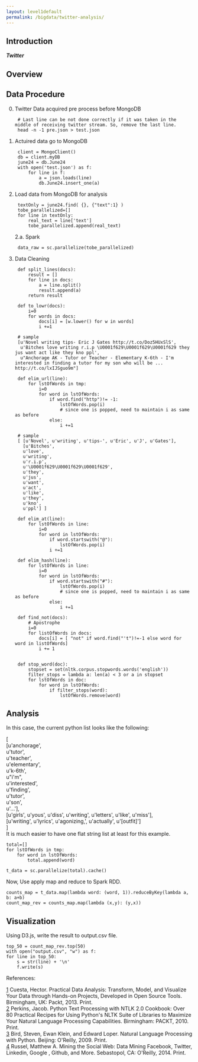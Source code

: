 ```yaml
---
layout: level1default
permalink: /bigdata/twitter-analysis/
---
```


Introduction
------------

**_Twitter_** 

[1]: http://spark.apache.org
[2]: http://spark.apache.org/docs/1.0.2/api/python/index.html
[3]: https://cloud.google.com
[4]: https://hadoop.apache.org


Overview
------

<div class="piktowrapper-embed" pikto-uid="6792262-twit_ana" >
    <div class="pikto-canvas-wrap">
        <div class="pikto-canvas"></div>
    </div>
</div>
<script>
    (function(d){
        var js, id="pikto-embed-js", ref=d.getElementsByTagName("script")[0];
        if (d.getElementById(id)) { return;}
        js=d.createElement("script"); js.id=id; js.async=true;
        js.src="https://magic.piktochart.com/assets/embedding/embed.js";
        ref.parentNode.insertBefore(js, ref);
    }(document));
</script>



## Data Procedure
0. Twitter Data acquired pre process before MongoDB

        # Last line can be not done correctly if it was taken in the middle of receiving twitter stream. So, remove the last line.
        head -n -1 pre.json > test.json
        

1. Actuired data go to MongoDB

    
        client = MongoClient()
        db = client.myDB
        june24 = db.June24
        with open('test.json') as f:
            for line in f:
                a = json.loads(line)
                db.June24.insert_one(a)

2. Load data from MongoDB for analysis
    
        textOnly = june24.find( {}, {"text":1} )
        tobe_parallelized=[]
        for line in textOnly:
            real_text = line['text']
            tobe_parallelized.append(real_text)

    2.a. Spark

        data_raw = sc.parallelize(tobe_parallelized)

3. Data Cleaning

        def split_lines(docs):
            result = []
            for line in docs:
                a = line.split()
                result.append(a)
            return result

        def to_lowr(docs):
            i=0
            for words in docs:
                docs[i] = [w.lower() for w in words]
                i +=1

        # sample
        [u'Novel writing tips- Eric J Gates http://t.co/Doz5HUxSlS',
         u'Bitches love writing r.i.p \U0001f629\U0001f629\U0001f629 they jus want act like they kno ppl',
         u"Anchorage AK - Tutor or Teacher - Elementary K-6th - I'm interested in finding a tutor for my son who will be ... http://t.co/lxIJSguo9m"]

        def elim_url(line):
            for lstOfWords in tmp:
                i=0
                for word in lstOfWords:
                    if word.find("http")!= -1:
                        lstOfWords.pop(i)
                        # since one is popped, need to maintain i as same as before
                    else:
                        i +=1

        # sample
        [ [u'Novel', u'writing', u'tips-', u'Eric', u'J', u'Gates'],
          [u'Bitches',
          u'love',
          u'writing',
          u'r.i.p',
          u'\U0001f629\U0001f629\U0001f629',
          u'they',
          u'jus',
          u'want',
          u'act',
          u'like',
          u'they',
          u'kno',
          u'ppl'] ]

        def elim_at(line):
            for lstOfWords in line:
                i=0
                for word in lstOfWords:
                    if word.startswith("@"):
                        lstOfWords.pop(i)
                    i +=1

        def elim_hash(line):
            for lstOfWords in line:
                i=0
                for word in lstOfWords:
                    if word.startswith("#"):
                        lstOfWords.pop(i)
                        # since one is popped, need to maintain i as same as before
                    else:
                        i +=1

        def find_not(docs):
            # Apostrophe
            i=0
            for listOfWords in docs:
                docs[i] = [ "not" if word.find("'t")!=-1 else word for word in listOfWords]
                i += 1


        def stop_word(doc):
            stopset = set(nltk.corpus.stopwords.words('english'))
            filter_stops = lambda a: len(a) < 3 or a in stopset
            for lstOfWords in doc:
                for word in lstOfWords:
                    if filter_stops(word):
                        lstOfWords.remove(word)

## Analysis
In this case, the current python list looks like the following:  
        
[  
     [u'anchorage',  
      u'tutor',    
      u'teacher',  
      u'elementary',  
      u'k-6th',  
      u"i'm",  
      u'interested',  
      u'finding',  
      u'tutor',  
      u'son',  
      u'...'],  
     [u'girls', u'yous', u'diss', u'writing', u'letters', u'like', u'miss'],  
     [u'writing', u'lyrics', u'agonizing,', u'actually', u'[outfit]']  
]  
It is much easier to have one flat string list at least for this example.  

    total=[]
    for lstOfWords in tmp:
        for word in lstOfWords:
            total.append(word)

    t_data = sc.parallelize(total).cache()

Now, Use apply map and reduce to Spark RDD.

    counts_map = t_data.map(lambda word: (word, 1)).reduceByKey(lambda a, b: a+b)
    count_map_rev = counts_map.map(lambda (x,y): (y,x))

## Visualization
Using D3.js, write the result to output.csv file. 

    top_50 = count_map_rev.top(50)
    with open("output.csv", "w") as f:
    for line in top_50:
        s = str(line) + '\n'
        f.write(s)


References:

[1] Cuesta, Hector. Practical Data Analysis: Transform, Model, and Visualize Your Data through Hands-on Projects, Developed in Open Source Tools. Birmingham, UK: Packt, 2013. Print.  
[2] Perkins, Jacob. Python Text Processing with NTLK 2.0 Cookbook: Over 80 Practical Recipes for Using Python's NLTK Suite of Libraries to Maximize Your Natural Language Processing Capabilities. Birmingham: PACKT, 2010. Print.  
[3] Bird, Steven, Ewan Klein, and Edward Loper. Natural Language Processing with Python. Beijing: O'Reilly, 2009. Print.  
[4] Russel, Matthew A. Mining the Social Web: Data Mining Facebook, Twitter, Linkedin, Google , Github, and More. Sebastopol, CA: O'Reilly, 2014. Print.  